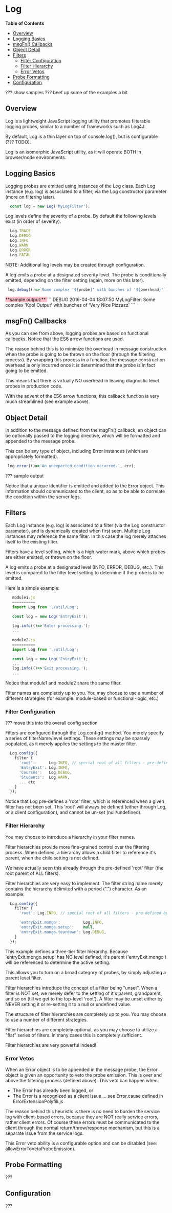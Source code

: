 # Log

**Table of Contents**

- [Overview](#overview)
- [Logging Basics](#logging-basics)
- [msgFn() Callbacks](#msgfn-callbacks)
- [Object Detail](#object-detail)
- [Filters](#filters)
  - [Filter Configuration](#filter-configuration)
  - [Filter Hierarchy](#filter-hierarchy)
  - [Error Vetos](#error-vetos)
- [Probe Formatting](#probe-formatting)
- [Configuration](#configuration)


??? show samples
??? beef up some of the examples a bit


## Overview

Log is a lightweight JavaScript logging utility that promotes
filterable logging probes, similar to a number of frameworks such
as Log4J.

By default, Log is a thin layer on top of console.log(), but is
configurable (??? TODO).

Log is an isomorphic JavaScript utility, as it will operate BOTH in
browser/node environments.



## Logging Basics

Logging probes are emitted using instances of the Log class.  Each
Log instance (e.g. log) is associated to a filter, via the Log
constructor parameter (more on filtering later).

```javascript
  const log = new Log('MyLogFilter');
```

Log levels define the severity of a probe.  By default the
following levels exist (in order of severity).

```javascript
  Log.TRACE
  Log.DEBUG
  Log.INFO
  Log.WARN
  Log.ERROR
  Log.FATAL
```

NOTE: Additional log levels may be created through configuration.

A log emits a probe at a designated severity level.  The probe is
conditionally emitted, depending on the filter setting (again, more
on this later).

```javascript
 log.debug(()=>`Some complex '${probe}' with bunches of '${overhead}'`);
```

<span style='background-color: pink;'>
**sample output:**
</span>
```
DEBUG 2016-04-04 18:07:50 MyLogFilter:
      Some complex 'Kool Output' with bunches of 'Very Nice Pizzazz'
```

## msgFn() Callbacks

As you can see from above, logging probes are based on functional
callbacks.  Notice that the ES6 arrow functions are used.

The reason behind this is to minimize the overhead in message
construction when the probe is going to be thrown on the floor
(through the filtering process).  By wrapping this process in a
function, the message construction overhead is only incurred once
it is determined that the probe is in fact going to be emitted.

This means that there is virtually NO overhead in leaving
diagnostic level probes in production code.

With the advent of the ES6 arrow functions, this callback function
is very much streamlined (see example above).


## Object Detail

In addition to the message defined from the msgFn() callback, an
object can be optionally passed to the logging directive, which
will be formatted and appended to the message probe.

This can be any type of object, including Error instances (which are
appropriately formatted).

```javascript
 log.error(()=>'An unexpected condition occurred.', err);
```

??? sample output

Notice that a unique identifier is emitted and added to the Error
object.  This information should communicated to the client, so as to
be able to correlate the condition within the server logs.




## Filters

Each Log instance (e.g. log) is associated to a filter (via the Log
constructor parameter), and is dynamically created when first seen.
Multiple Log instances may reference the same filter.  In this case
the log merely attaches itself to the existing filter.

Filters have a level setting, which is a high-water mark, above which
probes are either emitted, or thrown on the floor.

A log emits a probe at a designated level (INFO, ERROR, DEBUG, etc.).
This level is compared to the filter level setting to determine if the
probe is to be emitted.

Here is a simple example:

```javascript
   module1.js
   ==========
   import Log from './util/Log';

   const log = new Log('EntryExit');
   ... 
   log.info(()=>'Enter processing.');
   ... 

   module2.js
   ==========
   import Log from './util/Log';

   const log = new Log('EntryExit');
   ... 
   log.info(()=>'Exit processing.');
   ... 
```

Notice that module1 and module2 share the same filter.

Filter names are completely up to you.  You may choose to use a number
of different strategies (for example: module-based or functional-logic, etc.)




### Filter Configuration

??? move this into the overall config section

Filters are configured through the Log.config() method.  You merely
specify a series of filterName/level settings.  These settings may be
sparsely populated, as it merely applies the settings to the master
filter.

```javascript
  Log.config({
    filter {
      'root':      Log.INFO, // special root of all filters - pre-defined by Log (merely define level here)
      'EntryExit': Log.INFO,
      'Courses':   Log.DEBUG,
      'Students':  Log.WARN,
      ... etc
    }
  });
```

Notice that Log pre-defines a 'root' filter, which is referenced when
a given filter has not been set.  This 'root' will always be defined
(either through Log, or a client configuration), and cannot be un-set
(null/undefined).



### Filter Hierarchy

You may choose to introduce a hierarchy in your filter names.  

Filter hierarchies provide more fine-grained control over the
filtering process.  When defined, a hierarchy allows a child filter to
reference it's parent, when the child setting is not defined.

We have actually seen this already through the pre-defined 'root'
filter (the root parent of ALL filters).

Filter hierarchies are very easy to implement.  The filter string name
merely contains the hierarchy delimited with a period (".")
character.  As an example:

```javascript
  Log.config({
    filter {
      'root': Log.INFO, // special root of all filters - pre-defined by Log (merely define level here)

      'entryExit.mongo':          Log.INFO,
      'entryExit.mongo.setup':    null,
      'entryExit.mongo.teardown': Log.DEBUG,
    }
  });
```

This example defines a three-tier filter hierarchy.  Because
'entryExit.mongo.setup' has NO level defined, it's parent
('entryExit.mongo') will be referenced to determine the active
setting.

This allows you to turn on a broad category of probes, by simply
adjusting a parent level filter.

Filter hierarchies introduce the concept of a filter being "unset".
When a filter is NOT set, we merely defer to the setting of it's
parent, grandparent, and so on (till we get to the top-level 'root').
A filter may be unset either by NEVER setting it or re-setting it to a
null or undefined value.

The structure of filter hierarchies are completely up to you.  You may
choose to use a number of different strategies.

Filter hierarchies are completely optional, as you may choose to
utilize a "flat" series of filters.  In many cases this is completely
sufficient.

Filter hierarchies are very powerful indeed! 



### Error Vetos

When an Error object is to be appended in the message probe, the Error
object is given an opportunity to veto the probe emission.  This is
over and above the filtering process (defined above).  This veto can
happen when:

  - The Error has already been logged, or
  - The Error is a recognized as a client issue
    ... see Error.cause defined in ErrorExtensionPolyfill.js

The reason behind this heuristic is there is no need to burden the
service log with client-based errors, because they are NOT really
service errors, rather client errors.  Of course these errors must
be communicated to the client through the normal return/throw/response
mechanism, but this is a separate issue from the service logs.

This Error veto ability is a configurable option and can be disabled
(see: allowErrorToVetoProbeEmission).


## Probe Formatting

???


## Configuration

???
